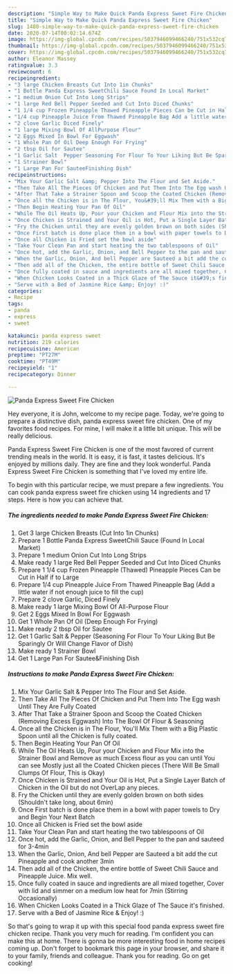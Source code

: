 ```yaml
---
description: "Simple Way to Make Quick Panda Express Sweet Fire Chicken"
title: "Simple Way to Make Quick Panda Express Sweet Fire Chicken"
slug: 1480-simple-way-to-make-quick-panda-express-sweet-fire-chicken
date: 2020-07-14T00:02:14.674Z
image: https://img-global.cpcdn.com/recipes/5037946099466240/751x532cq70/panda-express-sweet-fire-chicken-recipe-main-photo.jpg
thumbnail: https://img-global.cpcdn.com/recipes/5037946099466240/751x532cq70/panda-express-sweet-fire-chicken-recipe-main-photo.jpg
cover: https://img-global.cpcdn.com/recipes/5037946099466240/751x532cq70/panda-express-sweet-fire-chicken-recipe-main-photo.jpg
author: Eleanor Massey
ratingvalue: 3.3
reviewcount: 6
recipeingredient:
- "3 large Chicken Breasts Cut Into 1in Chunks"
- "1 Bottle Panda Express SweetChili Sauce Found In Local Market"
- "1 medium Onion Cut Into Long Strips"
- "1 large Red Bell Pepper Seeded and Cut Into Diced Chunks"
- "1 1/4 cup Frozen Pineapple Thawed Pineapple Pieces Can be Cut in Half if to Large"
- "1/4 cup Pineapple Juice From Thawed Pineapple Bag Add a little water if not enough juice to fill the cup"
- "2 clove Garlic Diced Finely"
- "1 large Mixing Bowl Of AllPurpose Flour"
- "2 Eggs Mixed In Bowl For Eggwash"
- "1 Whole Pan Of Oil Deep Enough For Frying"
- "2 tbsp Oil for Sautee"
- "1 Garlic Salt  Pepper Seasoning For Flour To Your Liking But Be Sparingly Or Will Change Flavor of Dish"
- "1 Strainer Bowl"
- "1 Large Pan For SauteeFinishing Dish"
recipeinstructions:
- "Mix Your Garlic Salt &amp; Pepper Into The Flour and Set Aside."
- "Then Take All The Pieces Of Chicken and Put Them Into The Egg wash Until They Are Fully Coated"
- "After That Take a Strainer Spoon and Scoop the Coated Chicken (Removing Excess Eggwash) Into The Bowl Of Flour &amp; Seasoning"
- "Once all the Chicken is in The Flour, You&#39;ll Mix Them with a Big Plastic Spoon until all the Chicken is fully coated."
- "Then Begin Heating Your Pan Of Oil"
- "While The Oil Heats Up, Pour your Chicken and Flour Mix into the Strainer Bowl and Remove as much Excess flour as you can until You can see Mostly just all the Coated Chicken pieces (There Will Be Small Clumps Of Flour, This is Okay)"
- "Once Chicken is Strained and Your Oil is Hot, Put a Single Layer Batch of Chicken in the Oil but do not OverLap any pieces."
- "Fry the Chicken until they are evenly golden brown on both sides (Shouldn&#39;t take long, about 6min)"
- "Once First batch is done place them in a bowl with paper towels to Dry and Begin Your Next Batch"
- "Once all Chicken is Fried set the bowl aside"
- "Take Your Clean Pan and start heating the two tablespoons of Oil"
- "Once hot, add the Garlic, Onion, and Bell Pepper to the pan and sauteed for 3-4min"
- "When the Garlic, Onion, And bell Pepper are Sauteed a bit add the cut Pineapple and cook another 3min"
- "Then add all of the Chicken, the entire bottle of Sweet Chili Sauce and Pineapple Juice. Mix well."
- "Once fully coated in sauce and ingredients are all mixed together, Cover with lid and simmer on a medium low heat for 7min (Stirring Occasionally)"
- "When Chicken Looks Coated in a Thick Glaze of The Sauce it&#39;s finished."
- "Serve with a Bed of Jasmine Rice &amp; Enjoy! :)"
categories:
- Recipe
tags:
- panda
- express
- sweet

katakunci: panda express sweet 
nutrition: 219 calories
recipecuisine: American
preptime: "PT27M"
cooktime: "PT49M"
recipeyield: "1"
recipecategory: Dinner

---
```



![Panda Express Sweet Fire Chicken](https://img-global.cpcdn.com/recipes/5037946099466240/751x532cq70/panda-express-sweet-fire-chicken-recipe-main-photo.jpg)

Hey everyone, it is John, welcome to my recipe page. Today, we're going to prepare a distinctive dish, panda express sweet fire chicken. One of my favorites food recipes. For mine, I will make it a little bit unique. This will be really delicious.

Panda Express Sweet Fire Chicken is one of the most favored of current trending meals in the world. It is easy, it is fast, it tastes delicious. It's enjoyed by millions daily. They are fine and they look wonderful. Panda Express Sweet Fire Chicken is something that I've loved my entire life.




To begin with this particular recipe, we must prepare a few ingredients. You can cook panda express sweet fire chicken using 14 ingredients and 17 steps. Here is how you can achieve that.

<!--inarticleads1-->

##### The ingredients needed to make Panda Express Sweet Fire Chicken:

1. Get 3 large Chicken Breasts (Cut Into 1in Chunks)
1. Prepare 1 Bottle Panda Express SweetChili Sauce (Found In Local Market)
1. Prepare 1 medium Onion Cut Into Long Strips
1. Make ready 1 large Red Bell Pepper Seeded and Cut Into Diced Chunks
1. Prepare 1 1/4 cup Frozen Pineapple (Thawed) Pineapple Pieces Can be Cut in Half if to Large
1. Prepare 1/4 cup Pineapple Juice From Thawed Pineapple Bag (Add a little water if not enough juice to fill the cup)
1. Prepare 2 clove Garlic, Diced Finely
1. Make ready 1 large Mixing Bowl Of All-Purpose Flour
1. Get 2 Eggs Mixed In Bowl For Eggwash
1. Get 1 Whole Pan Of Oil (Deep Enough For Frying)
1. Make ready 2 tbsp Oil for Sautee
1. Get 1 Garlic Salt &amp; Pepper (Seasoning For Flour To Your Liking But Be Sparingly Or Will Change Flavor of Dish)
1. Make ready 1 Strainer Bowl
1. Get 1 Large Pan For Sautee&amp;Finishing Dish




<!--inarticleads2-->

##### Instructions to make Panda Express Sweet Fire Chicken:

1. Mix Your Garlic Salt &amp; Pepper Into The Flour and Set Aside.
1. Then Take All The Pieces Of Chicken and Put Them Into The Egg wash Until They Are Fully Coated
1. After That Take a Strainer Spoon and Scoop the Coated Chicken (Removing Excess Eggwash) Into The Bowl Of Flour &amp; Seasoning
1. Once all the Chicken is in The Flour, You&#39;ll Mix Them with a Big Plastic Spoon until all the Chicken is fully coated.
1. Then Begin Heating Your Pan Of Oil
1. While The Oil Heats Up, Pour your Chicken and Flour Mix into the Strainer Bowl and Remove as much Excess flour as you can until You can see Mostly just all the Coated Chicken pieces (There Will Be Small Clumps Of Flour, This is Okay)
1. Once Chicken is Strained and Your Oil is Hot, Put a Single Layer Batch of Chicken in the Oil but do not OverLap any pieces.
1. Fry the Chicken until they are evenly golden brown on both sides (Shouldn&#39;t take long, about 6min)
1. Once First batch is done place them in a bowl with paper towels to Dry and Begin Your Next Batch
1. Once all Chicken is Fried set the bowl aside
1. Take Your Clean Pan and start heating the two tablespoons of Oil
1. Once hot, add the Garlic, Onion, and Bell Pepper to the pan and sauteed for 3-4min
1. When the Garlic, Onion, And bell Pepper are Sauteed a bit add the cut Pineapple and cook another 3min
1. Then add all of the Chicken, the entire bottle of Sweet Chili Sauce and Pineapple Juice. Mix well.
1. Once fully coated in sauce and ingredients are all mixed together, Cover with lid and simmer on a medium low heat for 7min (Stirring Occasionally)
1. When Chicken Looks Coated in a Thick Glaze of The Sauce it&#39;s finished.
1. Serve with a Bed of Jasmine Rice &amp; Enjoy! :)




So that's going to wrap it up with this special food panda express sweet fire chicken recipe. Thank you very much for reading. I'm confident you can make this at home. There is gonna be more interesting food in home recipes coming up. Don't forget to bookmark this page in your browser, and share it to your family, friends and colleague. Thank you for reading. Go on get cooking!
